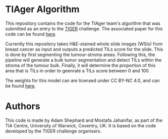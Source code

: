 # TIAger Algorithm

This repository contains the code for the TIAger team's algorithm that was submitted as an entry to the [TIGER](https://tiger.grand-challenge.org/) challenge.
The associated paper for this code can be found [here](https://arxiv.org/abs/2206.11943).

Currently this repository takes H&E-stained whole slide images (WSIs) from breast cancer as input and outputs a predicted TILs score for the slide.
This is done by first segmenting the tumour-stroma areas. Following this, the pipeline will generate a bulk tumor segmentation and detect TILs within the stroma of the tumour bulk. Finally, it will determine the proportion of this area that is TILs in order to geenrate a TILs score between 0 and 100.

The weights for this model can are licensed under CC BY-NC 4.0, and can be found [here](https://zenodo.org/record/8113085).
<!-- ![alt text](./pipeline.png) -->

# Authors

This code is made by Adam Shephard and Mostafa Jahanifar, as part of the TIA Centre, University of Warwick, Coventry, UK. It is based on the code developed by the TIGER challenge organisers.